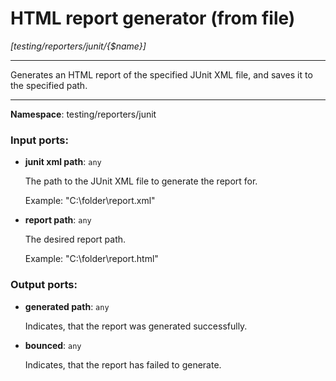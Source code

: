 # HTML report generator (from file)

_[testing/reporters/junit/{$name}]_

---

Generates an HTML report of the specified JUnit XML file, and saves it to the specified path.

---

__Namespace__: testing/reporters/junit

### Input ports:

* __junit xml path__: ` any `

    The path to the JUnit XML file to generate the report for.
    
    Example:
    "C:\\folder\\report.xml"


* __report path__: ` any `

    The desired report path.
    
    Example:
    "C:\\folder\\report.html"

### Output ports:

* __generated path__: ` any `

    Indicates, that the report was generated successfully.


* __bounced__: ` any `

    Indicates, that the report has failed to generate.

